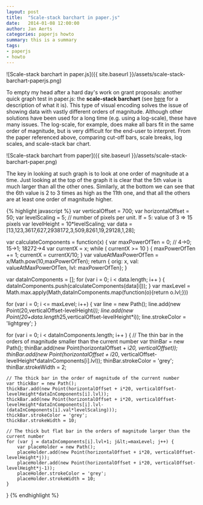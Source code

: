 ```yaml
---
layout: post
title:  "Scale-stack barchart in paper.js"
date:   2014-01-08 12:00:00
author: Jan Aerts
categories: paperjs howto
summary: this is a summary
tags:
- paperjs
- howto
---
```

![Scale-stack barchart in paper.js]({{ site.baseurl }}/assets/scale-stack-barchart-paperjs.png)

To empty my head after a hard day's work on grant proposals: another quick graph test in paper.js: the **scale-stack barchart** (see [here](http://www.vis.uni-stuttgart.de/~sadlo/download/hlawatsch2013scaleStack.pdf)  for a description of what it is). This type of visual encoding solves the issue of showing data with vastly different orders of magnitude. Although other solutions have been used for a long time (e.g. using a log-scale), these have many issues. The log-scale, for example, does make all bars fit in the same order of magnitude, but is very difficult for the end-user to interpret. From the paper referenced above, comparing cut-off bars, scale breaks, log scales, and scale-stack bar chart.

![Scale-stack barchart from paper]({{ site.baseurl }}/assets/scale-stack-barchart-paper.png)

The key in looking at such graph is to look at one order of magnitude at a time. Just looking at the top of the graph it is clear that the 5th value is much larger than all the other ones. Similarly, at the bottom we can see that the 6th value is 2 to 3 times as high as the 11th one, and that all the others are at least one order of magnitude higher.

{% highlight javascript %}
var verticalOffset = 700;
var horizontalOffset = 50;
var levelScaling = 5; // number of pixels per unit. If = 5: value of 3 =&gt; 15 pixels
var levelHeight = 10*levelScaling;
var data = [13,123,3617,627,2938172,3,509,8261,19,29128,1,28];

var calculateComponents = function(x) {
	var maxPowerOfTen = 0; // 4-&gt;0; 15-&gt;1; 18272-&gt;4
	var currentX = x;
	while ( currentX &gt;= 10 ) {
		maxPowerOfTen += 1;
		currentX = currentX/10;
	}
	var valueAtMaxPowerOfTen = x/Math.pow(10,maxPowerOfTen);
	return {
            orig: x,
            val: valueAtMaxPowerOfTen,
            lvl: maxPowerOfTen};
}

var dataInComponents = [];
for (var i = 0; i &lt; data.length; i++ ) {
	dataInComponents.push(calculateComponents(data[i]));
}
var maxLevel = Math.max.apply(Math,dataInComponents.map(function(o){return o.lvl;}))

for (var i = 0; i &lt;= maxLevel; i++) {
	var line = new Path();
	line.add(new Point(20,verticalOffset-levelHeight*i));
	line.add(new Point(20+data.length*25,verticalOffset-levelHeight*i));
	line.strokeColor = 'lightgrey';
}

for (var i = 0; i &lt; dataInComponents.length; i++ ) {
	// The thin bar in the orders of magnitude smaller than the current number
	var thinBar = new Path();
	thinBar.add(new Point(horizontalOffset + i*20, verticalOffset));
	thinBar.add(new Point(horizontalOffset + i*20, verticalOffset-levelHeight*dataInComponents[i].lvl));
	thinBar.strokeColor = 'grey';
	thinBar.strokeWidth = 2;

	// The thick bar in the order of magnitude of the current number
	var thickBar = new Path();
	thickBar.add(new Point(horizontalOffset + i*20, verticalOffset-levelHeight*dataInComponents[i].lvl));
	thickBar.add(new Point(horizontalOffset + i*20, verticalOffset-levelHeight*dataInComponents[i].lvl-(dataInComponents[i].val*levelScaling)));
	thickBar.strokeColor = 'grey';
	thickBar.strokeWidth = 10;

	// The thick but flat bar in the orders of magnitude larger than the current number
	for (var j = dataInComponents[i].lvl+1; j&lt;=maxLevel; j++) {
		var placeHolder = new Path();
		placeHolder.add(new Point(horizontalOffset + i*20, verticalOffset-levelHeight*j));
		placeHolder.add(new Point(horizontalOffset + i*20, verticalOffset-levelHeight*j-1));
		placeHolder.strokeColor = 'grey';
		placeHolder.strokeWidth = 10;
	}
}
{% endhighlight %}
